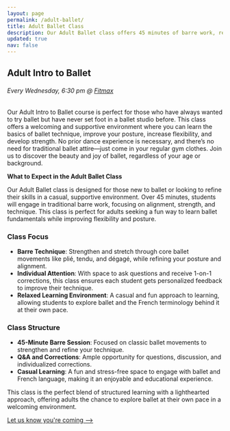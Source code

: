 ```yaml
---
layout: page  
permalink: /adult-ballet/  
title: Adult Ballet Class  
description: Our Adult Ballet class offers 45 minutes of barre work, refining technique through individual feedback and instruction in a fun, supportive atmosphere.  
updated: true
nav: false
---
```


## Adult Intro to Ballet
###### Every Wednesday, 6:30 pm @ [Fitmax](https://maps.app.goo.gl/JBXejqFpaZuqY8uq5)
Our Adult Intro to Ballet course is perfect for those who have always wanted to try ballet but have never set foot in a ballet studio before. This class offers a welcoming and supportive environment where you can learn the basics of ballet technique, improve your posture, increase flexibility, and develop strength. No prior dance experience is necessary, and there’s no need for traditional ballet attire—just come in your regular gym clothes. Join us to discover the beauty and joy of ballet, regardless of your age or background.  

**What to Expect in the Adult Ballet Class**

Our Adult Ballet class is designed for those new to ballet or looking to refine their skills in a casual, supportive environment. Over 45 minutes, students will engage in traditional barre work, focusing on alignment, strength, and technique. This class is perfect for adults seeking a fun way to learn ballet fundamentals while improving flexibility and posture.

### Class Focus
- **Barre Technique**: Strengthen and stretch through core ballet movements like plié, tendu, and dégagé, while refining your posture and alignment.
- **Individual Attention**: With space to ask questions and receive 1-on-1 corrections, this class ensures each student gets personalized feedback to improve their technique.
- **Relaxed Learning Environment**: A casual and fun approach to learning, allowing students to explore ballet and the French terminology behind it at their own pace.

### Class Structure
- **45-Minute Barre Session**: Focused on classic ballet movements to strengthen and refine your technique.
- **Q&A and Corrections**: Ample opportunity for questions, discussion, and individualized corrections.
- **Casual Learning**: A fun and stress-free space to engage with ballet and French language, making it an enjoyable and educational experience.

This class is the perfect blend of structured learning with a lighthearted approach, offering adults the chance to explore ballet at their own pace in a welcoming environment.

[Let us know you're coming ⟶](/registration)